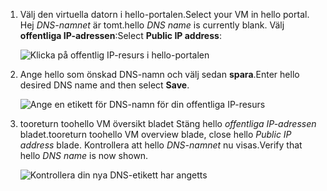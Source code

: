 
1. <span data-ttu-id="87fa4-101">Välj den virtuella datorn i hello-portalen.</span><span class="sxs-lookup"><span data-stu-id="87fa4-101">Select your VM in hello portal.</span></span> <span data-ttu-id="87fa4-102">Hej *DNS-namnet* är tomt.</span><span class="sxs-lookup"><span data-stu-id="87fa4-102">hello *DNS name* is currently blank.</span></span> <span data-ttu-id="87fa4-103">Välj **offentliga IP-adressen**:</span><span class="sxs-lookup"><span data-stu-id="87fa4-103">Select **Public IP address**:</span></span>
   
   ![Klicka på offentlig IP-resurs i hello-portalen](./media/virtual-machines-common-portal-create-fqdn/locatePublicIP.PNG)

2. <span data-ttu-id="87fa4-105">Ange hello som önskad DNS-namn och välj sedan **spara**.</span><span class="sxs-lookup"><span data-stu-id="87fa4-105">Enter hello desired DNS name and then select **Save**.</span></span>
   
   ![Ange en etikett för DNS-namn för din offentliga IP-resurs](./media/virtual-machines-common-portal-create-fqdn/dnsNameLabel.PNG)
 

3. <span data-ttu-id="87fa4-107">tooreturn toohello VM översikt bladet Stäng hello *offentliga IP-adressen* bladet.</span><span class="sxs-lookup"><span data-stu-id="87fa4-107">tooreturn toohello VM overview blade, close hello *Public IP address* blade.</span></span> <span data-ttu-id="87fa4-108">Kontrollera att hello *DNS-namnet* nu visas.</span><span class="sxs-lookup"><span data-stu-id="87fa4-108">Verify that hello *DNS name* is now shown.</span></span>
   
   ![Kontrollera din nya DNS-etikett har angetts](./media/virtual-machines-common-portal-create-fqdn/fqdnCreated.PNG)

